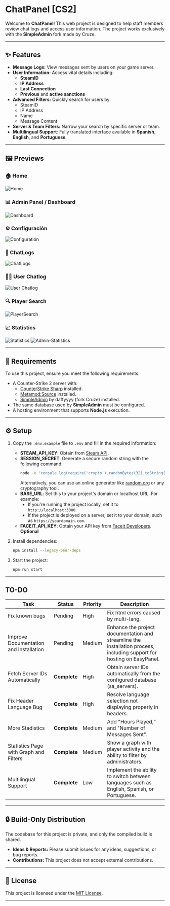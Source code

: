 # ChatPanel [CS2]

Welcome to **ChatPanel**! This web project is designed to help staff members review chat logs and access user information. The project works exclusively with the **SimpleAdmin** fork made by Cruze.

---

## ✨ Features

- **Message Logs:** View messages sent by users on your game server.
- **User Information:** Access vital details including:
  - **SteamID**
  - **IP Address**
  - **Last Connection**
  - **Previous** and **active sanctions**
- **Advanced Filters:** Quickly search for users by:
  - SteamID
  - IP Address
  - Name
  - Message Content
- **Server & Team Filters:** Narrow your search by specific server or team.
- **Multilingual Support**: Fully translated interface available in **Spanish**, **English**, and **Portuguese**.
---

## 🖼️ Previews

### 🏠 Home
![Home](https://github.com/user-attachments/assets/fa01e6fb-604d-4e02-b3d7-3cc896f0f557)

### 📊 Admin Panel / Dashboard
![Dashboard](https://github.com/user-attachments/assets/712d9f2c-be7a-4150-914f-933c4cd57c7c)

### ⚙️ Configuración
![Configuratión](https://github.com/user-attachments/assets/e34a97a9-5489-424b-92c5-f3e9561f2625)

### 💬 ChatLogs
![ChatLogs](https://github.com/user-attachments/assets/da679b41-5c15-4c07-9003-39f60c9335c1)

### 🧑‍💻 User Chatlog
![User Chatlog](https://github.com/user-attachments/assets/c46d8e0f-3594-4584-b074-ae682a3e9432)

### 🔍 Player Search
![PlayerSearch](https://github.com/user-attachments/assets/ce6cfe24-e8d0-411c-b092-ad8d23af93dd)

### 📈 Statistics
![Statistics](https://github.com/user-attachments/assets/fdfe343e-1517-459c-b528-dc2284426133)
![Admin-Statistics](https://github.com/user-attachments/assets/c6e918ec-1726-47c7-880b-419bcec69b8b)

---

## 🔧 Requirements

To use this project, ensure you meet the following requirements:

- A Counter-Strike 2 server with:
  - [CounterStrike Sharp](https://github.com/roflmuffin/CounterStrikeSharp) installed.
  - [Metamod:Source](https://www.sourcemm.net/downloads.php/?branch=master) installed.
  - [SimpleAdmin](https://github.com/Cruze03/CS2-SimpleAdmin) by daffyyyy (fork Cruze) installed.
- The same database used by **SimpleAdmin** must be configured.
- A hosting environment that supports **Node.js** execution.

---

## ⚙️ Setup

1. Copy the `.env.example` file to `.env` and fill in the required information:
   - **STEAM_API_KEY**: Obtain from [Steam API](https://steamcommunity.com/dev/apikey).
   - **SESSION_SECRET**: Generate a secure random string with the following command:
     ```bash 
     node -e "console.log(require('crypto').randomBytes(32).toString('hex'))"
     ```
     Alternatively, you can use an online generator like [random.org](https://www.random.org/strings/) or any cryptography tool.
   - **BASE_URL**: Set this to your project's domain or localhost URL. For example:
     - If you're running the project locally, set it to `http://localhost:3000`.
     - If the project is deployed on a server, set it to your domain, such as `https://yourdomain.com`.
   - **FACEIT_API_KEY**: Obtain your API key from [Faceit Developers](https://developers.faceit.com). **Optional**

2. Install dependencies:
   ```bash
   npm install --legacy-peer-deps
   ```

3. Start the project:
   ```bash
   npm run start
   ```

---

## TO-DO
| Task                                               | Status     | Priority   | Description                                                                                              |
|----------------------------------------------------|------------|------------|----------------------------------------------------------------------------------------------------------|
| Fix known bugs     | Pending    | High       | Fix html errors caused by multi-lang.               |
| Improve Documentation and Installation     | Pending    | Medium       | Enhance the project documentation and streamline the installation process, including support for hosting on EasyPanel.               |
| Fetch Server IDs Automatically     | **Complete**    | High       | Obtain server IDs automatically from the configured database (sa_servers).               |
| Fix Header Language Bug            | **Complete** | High | Resolve language selection not displaying properly in headers. |
| More Stadistics                    | **Complete**    | Medium       | Add "Hours Played," and "Number of Messages Sent".               |
| Statistics Page with Graph and Filters             | **Complete**    | Medium       | Show a graph with player activity and the ability to filter by administrators.   |
| Multilingual Support               | **Complete**    | Low       | Implement the ability to switch between languages such as English, Spanish, or Portuguese.               |

---

## 🔒 Build-Only Distribution

The codebase for this project is private, and only the compiled build is shared. 

- **Ideas & Reports:** Please submit issues for any ideas, suggestions, or bug reports.
- **Contributions:** This project does not accept external contributions.

---

## 📄 License

This project is licensed under the [MIT License](LICENSE).

---
